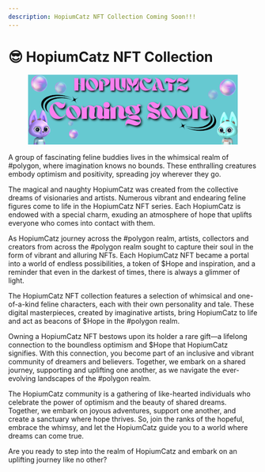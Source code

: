 ```yaml
---
description: HopiumCatz NFT Collection Coming Soon!!!
---
```


# 😎 HopiumCatz NFT Collection

<figure><img src="../../.gitbook/assets/IMG_0213.png" alt=""><figcaption></figcaption></figure>

A group of fascinating feline buddies lives in the whimsical realm of #polygon, where imagination knows no bounds. These enthralling creatures embody optimism and positivity, spreading joy wherever they go.

The magical and naughty HopiumCatz was created from the collective dreams of visionaries and artists. Numerous vibrant and endearing feline figures come to life in the HopiumCatz NFT series. Each HopiumCatz is endowed with a special charm, exuding an atmosphere of hope that uplifts everyone who comes into contact with them.

As HopiumCatz journey across the #polygon realm, artists, collectors and creators from across the #polygon realm sought to capture their soul in the form of vibrant and alluring NFTs. Each HopiumCatz NFT became a portal into a world of endless possibilities, a token of $Hope and inspiration, and a reminder that even in the darkest of times, there is always a glimmer of light.

The HopiumCatz NFT collection features a selection of whimsical and one-of-a-kind feline characters, each with their own personality and tale. These digital masterpieces, created by imaginative artists, bring HopiumCatz to life and act as beacons of $Hope in the #polygon realm.

Owning a HopiumCatz NFT bestows upon its holder a rare gift—a lifelong connection to the boundless optimism and $Hope that HopiumCatz signifies. With this connection, you become part of an inclusive and vibrant community of dreamers and believers. Together, we embark on a shared journey, supporting and uplifting one another, as we navigate the ever-evolving landscapes of the #polygon realm.

The HopiumCatz community is a gathering of like-hearted individuals who celebrate the power of optimism and the beauty of shared dreams. Together, we embark on joyous adventures, support one another, and create a sanctuary where hope thrives. So, join the ranks of the hopeful, embrace the whimsy, and let the HopiumCatz guide you to a world where dreams can come true.

Are you ready to step into the realm of HopiumCatz and embark on an uplifting journey like no other?

